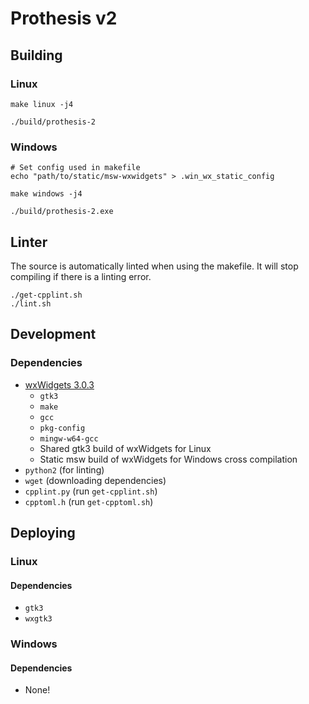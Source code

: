 # Prothesis v2

## Building
### Linux
```
make linux -j4

./build/prothesis-2
```

### Windows
```
# Set config used in makefile
echo "path/to/static/msw-wxwidgets" > .win_wx_static_config

make windows -j4

./build/prothesis-2.exe
```

## Linter
The source is automatically linted when using the makefile.
It will stop compiling if there is a linting error.

```
./get-cpplint.sh
./lint.sh
```

## Development
### Dependencies
- [wxWidgets 3.0.3](https://github.com/prothesis-software/prothesis-2/wiki/Compiling-wxWidgets)
  - `gtk3`
  - `make`
  - `gcc`
  - `pkg-config`
  - `mingw-w64-gcc`
  - Shared gtk3 build of wxWidgets for Linux
  - Static msw build of wxWidgets for Windows cross compilation
- `python2` (for linting)
- `wget` (downloading dependencies)
- `cpplint.py` (run `get-cpplint.sh`)
- `cpptoml.h` (run `get-cpptoml.sh`)

## Deploying

### Linux
#### Dependencies
- `gtk3`
- `wxgtk3`

### Windows
#### Dependencies
- None!